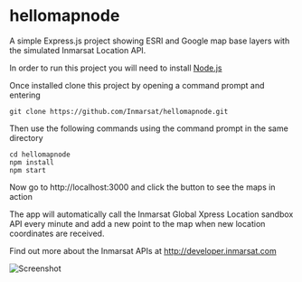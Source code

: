 # hellomapnode
A simple Express.js project showing ESRI and Google map base layers with the simulated Inmarsat Location API.

In order to run this project you will need to install [Node.js](https://nodejs.org/)

Once installed clone this project by opening a command prompt and entering

```
git clone https://github.com/Inmarsat/hellomapnode.git
```

Then use the following commands using the command prompt in the same directory

```
cd hellomapnode
npm install
npm start
```

Now go to http://localhost:3000 and click the button to see the maps in action

The app will automatically call the Inmarsat Global Xpress Location sandbox API every minute and add a new point to the map when new location coordinates are received.

Find out more about the Inmarsat APIs at http://developer.inmarsat.com

![Screenshot](http://i.imgur.com/7MkpYeR.png "Screenshot")


